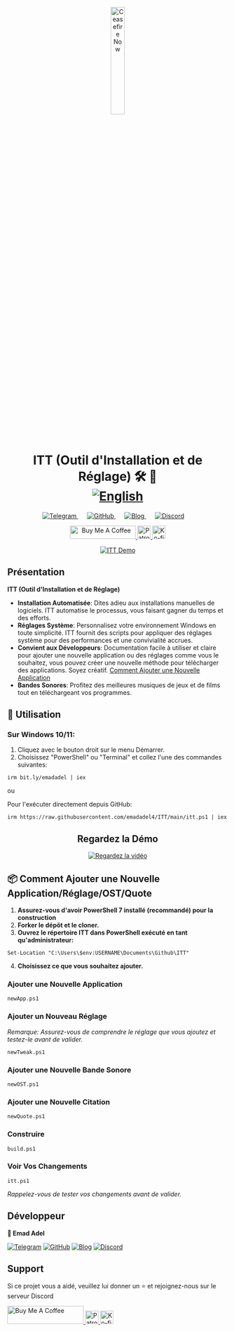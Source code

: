 <p align="center">
  <a href="https://techforpalestine.org/learn-more" rel="nofollow">
    <img src="https://raw.githubusercontent.com/Safouene1/support-palestine-banner/master/StandWithPalestine.svg" alt="Ceasefire Now" style="width:25%;">
  </a>
</p>

<h1 align="center">ITT (Outil d'Installation et de Réglage) 🛠️ 🚀
<div align="center">
<a href="/README.md">
  <img src="https://img.shields.io/badge/-English-green" alt="English">
</a>
</div>

<div align="center">
</h1>

<div align="center">
    <a href="https://t.me/ittemadadel" style="margin-right: 20px;">
        <img src="https://img.shields.io/badge/Telegram-2CA5E0?style=flat&logo=telegram&logoColor=white" alt="Telegram">
    </a>
    <a href="https://github.com/emadadel4/itt" style="margin-right: 20px;">
        <img src="https://img.shields.io/badge/GitHub-181717?style=flat&logo=github&logoColor=white" alt="GitHub">
    </a>
    <a href="https://emadadel4.github.io" style="margin-right: 20px;">
        <img src="https://img.shields.io/badge/Blog-FF5722?style=flat&logo=blogger&logoColor=white" alt="Blog">
    </a>
    <a href="https://discord.gg/3eV79KgD" style="margin-right: 20px;">
        <img src="https://img.shields.io/badge/-Discord-7289da?style=flat&logo=discord&logoColor=white" alt="Discord">
    </a>
</div>

<p align="center">
<a href="https://www.buymeacoffee.com/emadadel" target="_blank"><img src="https://cdn.buymeacoffee.com/buttons/default-orange.png" alt="Buy Me A Coffee" height="30" width="150">
</a>

  <a href="https://www.patreon.com/emadadel" target="_blank">
    <img src="https://img.shields.io/badge/Patron-blue?logo=patreon" alt="Patron" height="30">
  </a>

  <a href="https://ko-fi.com/emadadel" target="_blank">
  <img src="https://img.shields.io/badge/Ko--fi-blue?logo=kofi" alt="Ko-fi" height="30">
</a>

</p>

<p align="center">
  <a target="_blank" rel="noopener noreferrer" href="https://raw.githubusercontent.com/emadadel4/ITT/main/Assets/Images/demo.PNG">
    <img src="https://raw.githubusercontent.com/emadadel4/ITT/main/Assets/Images/demo.PNG" alt="ITT Demo" style="max-width: 100%;">
  </a>
</p>

<h2>Présentation</h2>

<p><strong>ITT (Outil d'Installation et de Réglage)</strong></p>

- **Installation Automatisée**: Dites adieu aux installations manuelles de logiciels. ITT automatise le processus, vous faisant gagner du temps et des efforts.
- **Réglages Système**: Personnalisez votre environnement Windows en toute simplicité. ITT fournit des scripts pour appliquer des réglages système pour des performances et une convivialité accrues.
- **Convient aux Développeurs**: Documentation facile à utiliser et claire pour ajouter une nouvelle application ou des réglages comme vous le souhaitez, vous pouvez créer une nouvelle méthode pour télécharger des applications. Soyez créatif. <a href="#--how-to-add-a-new-apptweakostquote">Comment Ajouter une Nouvelle Application</a>
- **Bandes Sonores**: Profitez des meilleures musiques de jeux et de films tout en téléchargeant vos programmes.

<h2>🚀 Utilisation</h2>

<h3>Sur Windows 10/11:</h3>
<ol>
<li>Cliquez avec le bouton droit sur le menu Démarrer.</li>
<li>Choisissez "PowerShell" ou "Terminal" et collez l'une des commandes suivantes:</li>
</ol>

<pre><code>irm bit.ly/emadadel | iex
</code></pre>

ou

<p>Pour l'exécuter directement depuis GitHub:</p>

<pre><code>irm https://raw.githubusercontent.com/emadadel4/ITT/main/itt.ps1 | iex
</code></pre>

<div align="center">

  ## Regardez la Démo

  [![Regardez la vidéo](https://img.youtube.com/vi/QmO82OTsU5c/hqdefault.jpg)](https://www.youtube.com/watch?v=QmO82OTsU5c)
</div>

<h2> 📦 Comment Ajouter une Nouvelle Application/Réglage/OST/Quote</h2>
<ol>
<li><strong>Assurez-vous d'avoir PowerShell 7 installé (recommandé) pour la construction</strong></li>
<li><strong>Forker le dépôt et le cloner.</strong></li>
<li><strong>Ouvrez le répertoire ITT dans PowerShell exécuté en tant qu'administrateur:</strong></li>
</ol>

<pre><code>Set-Location "C:\Users\$env:USERNAME\Documents\Github\ITT"
</code></pre>

<ol start="4">
<li><strong>Choisissez ce que vous souhaitez ajouter.</strong></li>
</ol>

<h3>Ajouter une Nouvelle Application</h3>

<pre><code>newApp.ps1
</code></pre>

<h3>Ajouter un Nouveau Réglage</h3>

<p><em>Remarque: Assurez-vous de comprendre le réglage que vous ajoutez et testez-le avant de valider.</em></p>

<pre><code>newTweak.ps1
</code></pre>

<h3>Ajouter une Nouvelle Bande Sonore</h3>

<pre><code>newOST.ps1
</code></pre>

<h3>Ajouter une Nouvelle Citation</h3>

<pre><code>newQuote.ps1
</code></pre>

<h3>Construire</h3>

<pre><code>build.ps1
</code></pre>

<h3>Voir Vos Changements</h3>
<pre><code>itt.ps1
</code></pre>

<p><em>Rappelez-vous de tester vos changements avant de valider.</em></p>

<h2>Développeur</h2>

<p><strong>👤 Emad Adel</strong></p>

[![Telegram](https://img.shields.io/badge/Telegram-2CA5E0?style=flat&logo=telegram&logoColor=white)](https://t.me/ittemadadel) [![GitHub](https://img.shields.io/badge/GitHub-181717?style=flat&logo=github&logoColor=white)](https://github.com/emadadel4) [![Blog](https://img.shields.io/badge/Blog-FF5722?style=flat&logo=blogger&logoColor=white)](https://emadadel4.github.io) [![Discord](https://img.shields.io/badge/-Discord-7289da?style=flat&logo=discord&logoColor=white)](https://discord.gg/3eV79KgD)

## Support 

<p>Si ce projet vous a aidé, veuillez lui donner un ⭐️ et rejoignez-nous sur le serveur Discord</p>

<a href="https://www.buymeacoffee.com/emadadel" target="_blank">
  <img src="https://cdn.buymeacoffee.com/buttons/default-orange.png" alt="Buy Me A Coffee" height="41" width="174">
</a>
<a href="https://www.patreon.com/emadadel" target="_blank">
  <img src="https://img.shields.io/badge/Patron-blue?logo=patreon" alt="Patron" height="30">
</a>
<a href="https://ko-fi.com/emadadel" target="_blank">
  <img src="https://img.shields.io/badge/Ko--fi-blue?logo=kofi" alt="Ko-fi" height="30">
</a>
